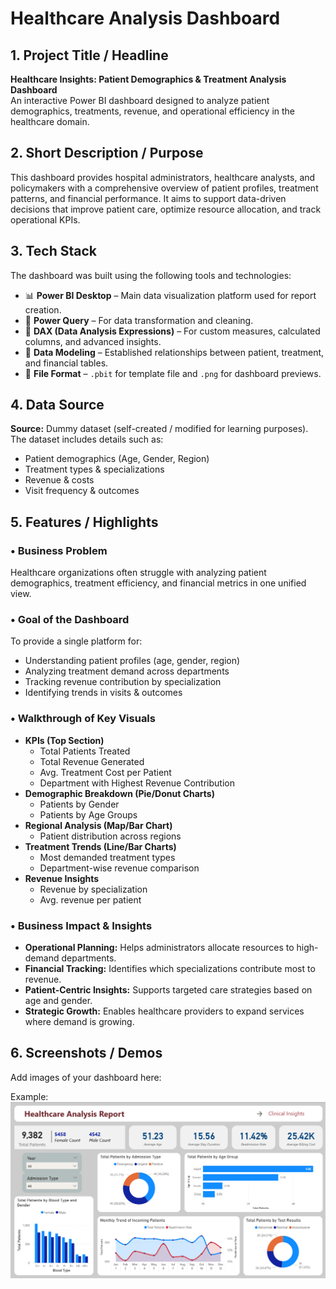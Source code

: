 # Healthcare Analysis Dashboard  

## 1. Project Title / Headline  
**Healthcare Insights: Patient Demographics & Treatment Analysis Dashboard**  
An interactive Power BI dashboard designed to analyze patient demographics, treatments, revenue, and operational efficiency in the healthcare domain.  

## 2. Short Description / Purpose  
This dashboard provides hospital administrators, healthcare analysts, and policymakers with a comprehensive overview of patient profiles, treatment patterns, and financial performance. It aims to support data-driven decisions that improve patient care, optimize resource allocation, and track operational KPIs.  

## 3. Tech Stack  
The dashboard was built using the following tools and technologies:  
- 📊 **Power BI Desktop** – Main data visualization platform used for report creation.  
- 📂 **Power Query** – For data transformation and cleaning.  
- 🧠 **DAX (Data Analysis Expressions)** – For custom measures, calculated columns, and advanced insights.  
- 📝 **Data Modeling** – Established relationships between patient, treatment, and financial tables.  
- 📁 **File Format** – `.pbit` for template file and `.png` for dashboard previews.  

## 4. Data Source  
**Source:** Dummy dataset (self-created / modified for learning purposes).  
The dataset includes details such as:  
- Patient demographics (Age, Gender, Region)  
- Treatment types & specializations  
- Revenue & costs  
- Visit frequency & outcomes  

## 5. Features / Highlights  

### • Business Problem  
Healthcare organizations often struggle with analyzing patient demographics, treatment efficiency, and financial metrics in one unified view.  

### • Goal of the Dashboard  
To provide a single platform for:  
- Understanding patient profiles (age, gender, region)  
- Analyzing treatment demand across departments  
- Tracking revenue contribution by specialization  
- Identifying trends in visits & outcomes  

### • Walkthrough of Key Visuals  
- **KPIs (Top Section)**  
  - Total Patients Treated  
  - Total Revenue Generated  
  - Avg. Treatment Cost per Patient  
  - Department with Highest Revenue Contribution  
- **Demographic Breakdown (Pie/Donut Charts)**  
  - Patients by Gender  
  - Patients by Age Groups  
- **Regional Analysis (Map/Bar Chart)**  
  - Patient distribution across regions  
- **Treatment Trends (Line/Bar Charts)**  
  - Most demanded treatment types  
  - Department-wise revenue comparison  
- **Revenue Insights**  
  - Revenue by specialization  
  - Avg. revenue per patient  

### • Business Impact & Insights  
- **Operational Planning:** Helps administrators allocate resources to high-demand departments.  
- **Financial Tracking:** Identifies which specializations contribute most to revenue.  
- **Patient-Centric Insights:** Supports targeted care strategies based on age and gender.  
- **Strategic Growth:** Enables healthcare providers to expand services where demand is growing.  

## 6. Screenshots / Demos  
Add images of your dashboard here:  

Example:  
![Dashboard Preview](./Snapshot%20of%20Dashboard.png)


